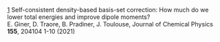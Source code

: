 [1](https://doi.org/10.1063/5.0057957) Self-consistent density-based basis-set correction: How much do we lower total energies and improve dipole moments? \
E. Giner, D. Traore, B. Pradiner, J. Toulouse, Journal of Chemical Physics **155**, 204104 1-10 (2021)
